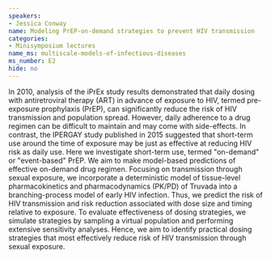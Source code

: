 ```yaml
---
speakers:
- Jessica Conway
name: Modeling PrEP-on-demand strategies to prevent HIV transmission
categories:
- Minisymposium lectures
name_ms: multiscale-models-of-infectious-diseases
ms_number: E2
hide: no
---
```

In 2010, analysis of the iPrEx study results demonstrated that daily dosing with antiretroviral therapy (ART) in advance of exposure to HIV, termed pre-exposure prophylaxis (PrEP), can significantly reduce the risk of HIV transmission and population spread. However, daily adherence to a drug regimen can be difficult to maintain and may come with side-effects. In contrast, the IPERGAY study published in 2015 suggested that short-term use around the time of exposure may be just as effective at reducing HIV risk as daily use. Here we investigate short-term use, termed "on-demand" or "event-based" PrEP. We aim to make model-based predictions of effective on-demand drug regimen. Focusing on transmission through sexual exposure, we incorporate a deterministic model of tissue-level pharmacokinetics and pharmacodynamics (PK/PD) of Truvada into a branching-process model of early HIV infection. Thus, we predict the risk of HIV transmission and risk reduction associated with dose size and timing relative to exposure. To evaluate effectiveness of dosing strategies, we simulate strategies by sampling a virtual population and performing extensive sensitivity analyses. Hence, we aim to identify practical dosing strategies that most effectively reduce risk of HIV transmission through sexual exposure.
